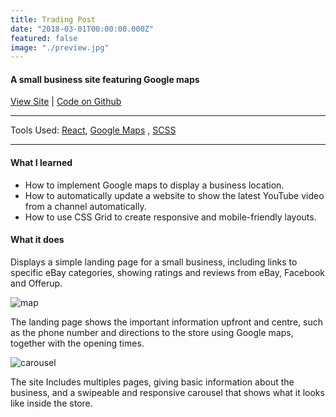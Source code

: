 ```yaml
---
title: Trading Post
date: "2018-03-01T00:00:00.000Z"
featured: false
image: "./preview.jpg"
---
```


#### A small business site featuring Google maps

[View Site](https://spduk.github.io/tradingpost/) | [Code on Github](https://github.com/SPDUK/tradingpost)

---

Tools Used: [React](https://reactjs.org/), [Google Maps](https://developers.google.com/maps/documentation/) , [SCSS](https://sass-lang.com/documentation/syntax)

---

#### What I learned

- How to implement Google maps to display a business location.
- How to automatically update a website to show the latest YouTube video from a channel automatically.
- How to use CSS Grid to create responsive and mobile-friendly layouts.

#### What it does

Displays a simple landing page for a small business, including links to specific eBay categories, showing ratings and reviews from eBay, Facebook and Offerup.

![map](https://res.cloudinary.com/dmjolhdaq/image/upload/v1561982177/tradingpost/tradingpost-map.jpg)

The landing page shows the important information upfront and centre, such as the phone number and directions to the store using Google maps, together with the opening times.

![carousel](https://res.cloudinary.com/dmjolhdaq/image/upload/v1561982270/tradingpost/tradingpost-carousel.jpg)

The site Includes multiples pages, giving basic information about the business, and a swipeable and responsive carousel that shows what it looks like inside the store.
